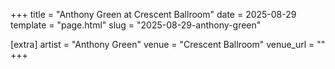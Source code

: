 +++
title = "Anthony Green at Crescent Ballroom"
date = 2025-08-29
template = "page.html"
slug = "2025-08-29-anthony-green"

[extra]
artist = "Anthony Green"
venue = "Crescent Ballroom"
venue_url = ""
+++
